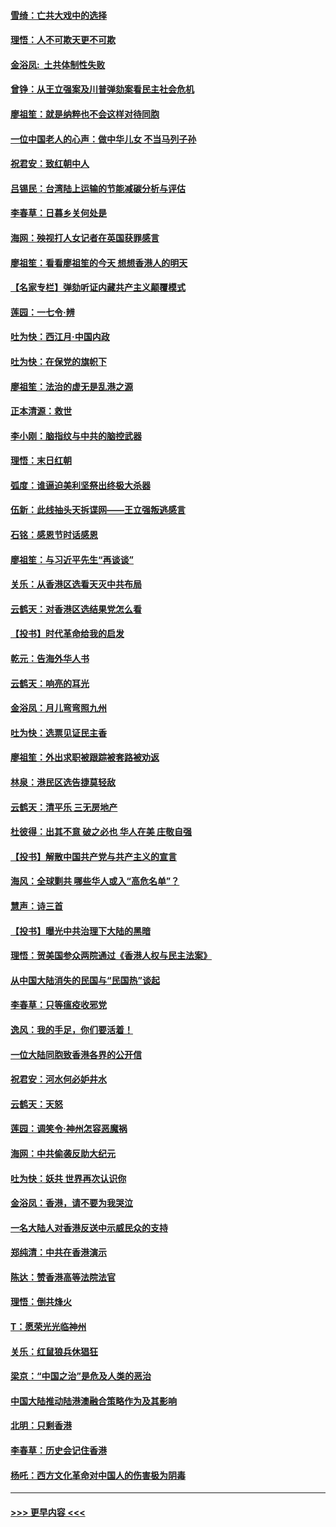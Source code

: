 #### [雪绮：亡共大戏中的选择](../pages/nsc993/n11699922.md?t=12050122) 
#### [理悟：人不可欺天更不可欺](../pages/nsc993/n11699657.md?t=12050122) 
#### [金浴凤:  土共体制性失败](../pages/nsc993/n11699361.md?t=12050122) 
#### [曾铮：从王立强案及川普弹劾案看民主社会危机](../pages/nsc993/n11699318.md?t=12050122) 
#### [廖祖笙：就是纳粹也不会这样对待同胞](../pages/nsc993/n11697658.md?t=12050122) 
#### [一位中国老人的心声：做中华儿女 不当马列子孙](../pages/nsc993/n11697525.md?t=12050122) 
#### [祝君安：致红朝中人](../pages/nsc993/n11697518.md?t=12050122) 
#### [吕锡民：台湾陆上运输的节能减碳分析与评估](../pages/nsc993/n11694983.md?t=12050122) 
#### [李春草：日暮乡关何处是](../pages/nsc993/n11694805.md?t=12050122) 
#### [海网：殃视打人女记者在英国获罪感言](../pages/nsc993/n11693832.md?t=12050122) 
#### [廖祖笙：看看廖祖笙的今天 想想香港人的明天](../pages/nsc993/n11693707.md?t=12050122) 
#### [【名家专栏】弹劾听证内藏共产主义颠覆模式](../pages/nsc993/n11693563.md?t=12050122) 
#### [莲园：一七令‧辨](../pages/nsc993/n11692558.md?t=12050122) 
#### [吐为快：西江月·中国内政](../pages/nsc993/n11692071.md?t=12050122) 
#### [吐为快：在保党的旗帜下](../pages/nsc993/n11691188.md?t=12050122) 
#### [廖祖笙：法治的虚无是乱港之源](../pages/nsc993/n11690605.md?t=12050122) 
#### [正本清源：救世](../pages/nsc993/n11689134.md?t=12050122) 
#### [李小刚：脑指纹与中共的脑控武器](../pages/nsc993/n11688900.md?t=12050122) 
#### [理悟：末日红朝](../pages/nsc993/n11688829.md?t=12050122) 
#### [弧度：谁逼迫美利坚祭出终极大杀器](../pages/nsc993/n11688735.md?t=12050122) 
#### [伍新：此线抽头天拆谍网——王立强叛逃感言](../pages/nsc993/n11687981.md?t=12050122) 
#### [石铭：感恩节时话感恩](../pages/nsc993/n11687568.md?t=12050122) 
#### [廖祖笙：与习近平先生“再谈谈”](../pages/nsc993/n11687005.md?t=12050122) 
#### [关乐：从香港区选看天灭中共布局](../pages/nsc993/n11686647.md?t=12050122) 
#### [云鹤天：对香港区选结果党怎么看](../pages/nsc993/n11686216.md?t=12050122) 
#### [【投书】时代革命给我的启发](../pages/nsc993/n11684287.md?t=12050122) 
#### [乾元：告海外华人书](../pages/nsc993/n11684044.md?t=12050122) 
#### [云鹤天：响亮的耳光](../pages/nsc993/n11684254.md?t=12050122) 
#### [金浴凤：月儿弯弯照九州](../pages/nsc993/n11684231.md?t=12050122) 
#### [吐为快：选票见证民主香](../pages/nsc993/n11684206.md?t=12050122) 
#### [廖祖笙：外出求职被跟踪被套路被劝返](../pages/nsc993/n11683874.md?t=12050122) 
#### [林泉：港民区选告捷莫轻敌](../pages/nsc993/n11683930.md?t=12050122) 
#### [云鹤天：清平乐 三无房地产](../pages/nsc993/n11681521.md?t=12050122) 
#### [杜彼得：出其不意 破之必也 华人在美 庄敬自强](../pages/nsc993/n11679554.md?t=12050122) 
#### [【投书】解散中国共产党与共产主义的宣言](../pages/nsc993/n11679177.md?t=12050122) 
#### [海风：全球剿共 哪些华人或入“高危名单”？](../pages/nsc993/n11678617.md?t=12050122) 
#### [慧声：诗三首](../pages/nsc993/n11678848.md?t=12050122) 
#### [【投书】曝光中共治理下大陆的黑暗](../pages/nsc993/n11678674.md?t=12050122) 
#### [理悟：贺美国参众两院通过《香港人权与民主法案》](../pages/nsc993/n11678104.md?t=12050122) 
#### [从中国大陆消失的民国与“民国热”谈起](../pages/nsc993/n11678075.md?t=12050122) 
#### [李春草：只等瘟疫收邪党](../pages/nsc993/n11677308.md?t=12050122) 
#### [逸风：我的手足，你们要活着！](../pages/nsc993/n11676352.md?t=12050122) 
#### [一位大陆同胞致香港各界的公开信](../pages/nsc993/n11675761.md?t=12050122) 
#### [祝君安：河水何必妒井水](../pages/nsc993/n11675746.md?t=12050122) 
#### [云鹤天：天怒](../pages/nsc993/n11675718.md?t=12050122) 
#### [莲园：调笑令‧神州怎容恶魔祸](../pages/nsc993/n11675648.md?t=12050122) 
#### [海网：中共偷袭反助大纪元](../pages/nsc993/n11673515.md?t=12050122) 
#### [吐为快：妖共 世界再次认识你](../pages/nsc993/n11673506.md?t=12050122) 
#### [金浴凤：香港，请不要为我哭泣](../pages/nsc993/n11673248.md?t=12050122) 
#### [一名大陆人对香港反送中示威民众的支持](../pages/nsc993/n11672615.md?t=12050122) 
#### [郑纯清：中共在香港演示](../pages/nsc993/n11670539.md?t=12050122) 
#### [陈达：赞香港高等法院法官](../pages/nsc993/n11669542.md?t=12050122) 
#### [理悟：倒共烽火](../pages/nsc993/n11668844.md?t=12050122) 
#### [T：愿荣光光临神州](../pages/nsc993/n11668421.md?t=12050122) 
#### [关乐：红鼠狼兵休猖狂](../pages/nsc993/n11668378.md?t=12050122) 
#### [梁京：“中国之治”是危及人类的恶治](../pages/nsc993/n11668328.md?t=12050122) 
#### [中国大陆推动陆港澳融合策略作为及其影响](../pages/nsc993/n11668157.md?t=12050122) 
#### [北明：只剩香港](../pages/nsc993/n11668002.md?t=12050122) 
#### [李春草：历史会记住香港](../pages/nsc993/n11667927.md?t=12050122) 
#### [杨吒：西方文化革命对中国人的伤害极为阴毒](../pages/nsc993/n11664521.md?t=12050122) 

----
#### [ >>> 更早内容 <<< ](../indexes/nsc993-earlier.md)
